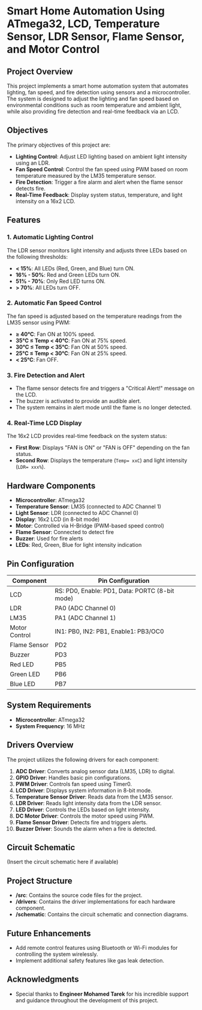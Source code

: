 
# Smart Home Automation Using ATmega32, LCD, Temperature Sensor, LDR Sensor, Flame Sensor, and Motor Control

## Project Overview
This project implements a smart home automation system that automates lighting, fan speed, and fire detection using sensors and a microcontroller. The system is designed to adjust the lighting and fan speed based on environmental conditions such as room temperature and ambient light, while also providing fire detection and real-time feedback via an LCD.

## Objectives
The primary objectives of this project are:
- **Lighting Control**: Adjust LED lighting based on ambient light intensity using an LDR.
- **Fan Speed Control**: Control the fan speed using PWM based on room temperature measured by the LM35 temperature sensor.
- **Fire Detection**: Trigger a fire alarm and alert when the flame sensor detects fire.
- **Real-Time Feedback**: Display system status, temperature, and light intensity on a 16x2 LCD.

## Features
### 1. Automatic Lighting Control
The LDR sensor monitors light intensity and adjusts three LEDs based on the following thresholds:
- **< 15%**: All LEDs (Red, Green, and Blue) turn ON.
- **16% - 50%**: Red and Green LEDs turn ON.
- **51% - 70%**: Only Red LED turns ON.
- **> 70%**: All LEDs turn OFF.

### 2. Automatic Fan Speed Control
The fan speed is adjusted based on the temperature readings from the LM35 sensor using PWM:
- **≥ 40°C**: Fan ON at 100% speed.
- **35°C ≤ Temp < 40°C**: Fan ON at 75% speed.
- **30°C ≤ Temp < 35°C**: Fan ON at 50% speed.
- **25°C ≤ Temp < 30°C**: Fan ON at 25% speed.
- **< 25°C**: Fan OFF.

### 3. Fire Detection and Alert
- The flame sensor detects fire and triggers a "Critical Alert!" message on the LCD.
- The buzzer is activated to provide an audible alert.
- The system remains in alert mode until the flame is no longer detected.

### 4. Real-Time LCD Display
The 16x2 LCD provides real-time feedback on the system status:
- **First Row**: Displays "FAN is ON" or "FAN is OFF" depending on the fan status.
- **Second Row**: Displays the temperature (`Temp= xxC`) and light intensity (`LDR= xxx%`).

## Hardware Components
- **Microcontroller**: ATmega32
- **Temperature Sensor**: LM35 (connected to ADC Channel 1)
- **Light Sensor**: LDR (connected to ADC Channel 0)
- **Display**: 16x2 LCD (in 8-bit mode)
- **Motor**: Controlled via H-Bridge (PWM-based speed control)
- **Flame Sensor**: Connected to detect fire
- **Buzzer**: Used for fire alerts
- **LEDs**: Red, Green, Blue for light intensity indication

## Pin Configuration
| Component      | Pin Configuration               |
|----------------|----------------------------------|
| LCD            | RS: PD0, Enable: PD1, Data: PORTC (8-bit mode) |
| LDR            | PA0 (ADC Channel 0)             |
| LM35           | PA1 (ADC Channel 1)             |
| Motor Control  | IN1: PB0, IN2: PB1, Enable1: PB3/OC0 |
| Flame Sensor   | PD2                             |
| Buzzer         | PD3                             |
| Red LED        | PB5                             |
| Green LED      | PB6                             |
| Blue LED       | PB7                             |

## System Requirements
- **Microcontroller**: ATmega32
- **System Frequency**: 16 MHz

## Drivers Overview
The project utilizes the following drivers for each component:
1. **ADC Driver**: Converts analog sensor data (LM35, LDR) to digital.
2. **GPIO Driver**: Handles basic pin configurations.
3. **PWM Driver**: Controls fan speed using Timer0.
4. **LCD Driver**: Displays system information in 8-bit mode.
5. **Temperature Sensor Driver**: Reads data from the LM35 sensor.
6. **LDR Driver**: Reads light intensity data from the LDR sensor.
7. **LED Driver**: Controls the LEDs based on light intensity.
8. **DC Motor Driver**: Controls the motor speed using PWM.
9. **Flame Sensor Driver**: Detects fire and triggers alerts.
10. **Buzzer Driver**: Sounds the alarm when a fire is detected.

## Circuit Schematic
(Insert the circuit schematic here if available)


## Project Structure
- **/src**: Contains the source code files for the project.
- **/drivers**: Contains the driver implementations for each hardware component.
- **/schematic**: Contains the circuit schematic and connection diagrams.

## Future Enhancements
- Add remote control features using Bluetooth or Wi-Fi modules for controlling the system wirelessly.
- Implement additional safety features like gas leak detection.

## Acknowledgments
- Special thanks to **Engineer Mohamed Tarek** for his incredible support and guidance throughout the development of this project.
